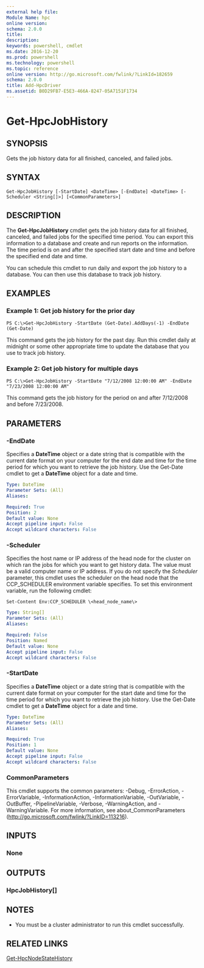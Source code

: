 ```yaml
---
external help file:
Module Name: hpc
online version:
schema: 2.0.0
title:
description:
keywords: powershell, cmdlet
ms.date: 2016-12-20
ms.prod: powershell
ms.technology: powershell
ms.topic: reference
online version: http://go.microsoft.com/fwlink/?LinkId=182659
schema: 2.0.0
title: Add-HpcDriver
ms.assetid: B0D29FB7-E5E3-466A-8247-05A7151F1734
---
```


# Get-HpcJobHistory

## SYNOPSIS
Gets the job history data for all finished, canceled, and failed jobs.

## SYNTAX

```
Get-HpcJobHistory [-StartDate] <DateTime> [-EndDate] <DateTime> [-Scheduler <String[]>] [<CommonParameters>]
```

## DESCRIPTION
The **Get-HpcJobHistory** cmdlet gets the job history data for all finished, canceled, and failed jobs for the specified time period.
You can export this information to a database and create and run reports on the information.
The time period is on and after the specified start date and time and before the specified end date and time.

You can schedule this cmdlet to run daily and export the job history to a database.
You can then use this database to track job history.

## EXAMPLES

### Example 1: Get job history for the prior day
```
PS C:\>Get-HpcJobHistory -StartDate (Get-Date).AddDays(-1) -EndDate (Get-Date)
```

This command gets the job history for the past day.
Run this cmdlet daily at midnight or some other appropriate time to update the database that you use to track job history.

### Example 2: Get job history for multiple days
```
PS C:\>Get-HpcJobHistory -StartDate "7/12/2008 12:00:00 AM" -EndDate "7/23/2008 12:00:00 AM"
```

This command gets the job history for the period on and after 7/12/2008 and before 7/23/2008.

## PARAMETERS

### -EndDate
Specifies a **DateTime** object or a date string that is compatible with the current date format on your computer for the end date and time for the time period for which you want to retrieve the job history.
Use the Get-Date cmdlet to get a **DateTime** object for a date and time.

```yaml
Type: DateTime
Parameter Sets: (All)
Aliases:

Required: True
Position: 2
Default value: None
Accept pipeline input: False
Accept wildcard characters: False
```

### -Scheduler
Specifies the host name or IP address of the head node for the cluster on which ran the jobs for which you want to get history data.
The value must be a valid computer name or IP address.
If you do not specify the *Scheduler* parameter, this cmdlet uses the scheduler on the head node that the CCP_SCHEDULER environment variable specifies.
To set this environment variable, run the following cmdlet:

`Set-Content Env:CCP_SCHEDULER \<head_node_name\>`

```yaml
Type: String[]
Parameter Sets: (All)
Aliases:

Required: False
Position: Named
Default value: None
Accept pipeline input: False
Accept wildcard characters: False
```

### -StartDate
Specifies a **DateTime** object or a date string that is compatible with the current date format on your computer for the start date and time for the time period for which you want to retrieve the job history.
Use the Get-Date cmdlet to get a **DateTime** object for a date and time.

```yaml
Type: DateTime
Parameter Sets: (All)
Aliases:

Required: True
Position: 1
Default value: None
Accept pipeline input: False
Accept wildcard characters: False
```

### CommonParameters
This cmdlet supports the common parameters: -Debug, -ErrorAction, -ErrorVariable, -InformationAction, -InformationVariable, -OutVariable, -OutBuffer, -PipelineVariable, -Verbose, -WarningAction, and -WarningVariable. For more information, see about_CommonParameters (http://go.microsoft.com/fwlink/?LinkID=113216).

## INPUTS

### None

## OUTPUTS

### HpcJobHistory[]

## NOTES
* You must be a cluster administrator to run this cmdlet successfully.

## RELATED LINKS

[Get-HpcNodeStateHistory](./Get-HpcNodeStateHistory.md)
